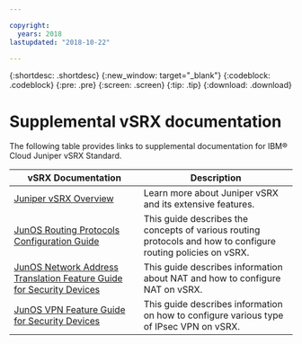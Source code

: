 ```yaml
---

copyright:
  years: 2018
lastupdated: "2018-10-22"

---
```


{:shortdesc: .shortdesc}
{:new_window: target="_blank"}
{:codeblock: .codeblock}
{:pre: .pre}
{:screen: .screen}
{:tip: .tip}
{:download: .download}

# Supplemental vSRX documentation
The following table provides links to supplemental documentation for IBM® Cloud Juniper vSRX Standard.

vSRX Documentation  | Description
------------- | -------------  
[Juniper vSRX Overview](https://www.juniper.net/us/en/products-services/security/srx-series/vsrx/)  | Learn more about Juniper vSRX and its extensive features.
[JunOS Routing Protocols Configuration Guide](https://www.juniper.net/documentation/en_US/junos11.4/information-products/topic-collections/config-guide-routing/config-guide-routing.pdf)  | This guide describes the concepts of various routing protocols and how to configure routing policies on vSRX.
[JunOS Network Address Translation Feature Guide for Security Devices](https://www.juniper.net/documentation/en_US/junos/information-products/pathway-pages/security/security-nat.pdf)  | This guide describes information about NAT and how to configure NAT on vSRX.
[JunOS VPN Feature Guide for Security Devices ](https://www.juniper.net/documentation/en_US/junos/information-products/pathway-pages/security/security-vpn-ipsec.pdf)  | This guide describes information on how to configure various type of IPsec VPN on vSRX.
